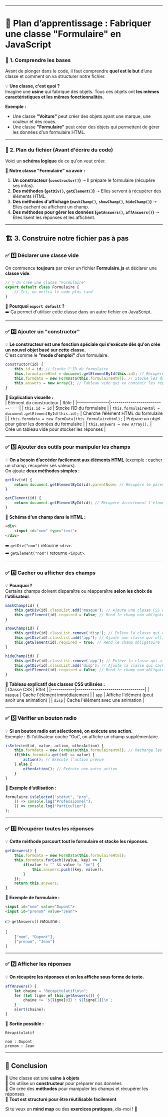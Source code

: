 

---

# 🚀 **Plan d’apprentissage : Fabriquer une classe "Formulaire" en JavaScript**

### 📌 **1. Comprendre les bases**
Avant de plonger dans le code, il faut comprendre **quel est le but** d’une classe et comment on va structurer notre fichier.

💡 **Une classe, c'est quoi ?**  
Imagine une **usine** qui fabrique des objets. Tous ces objets ont **les mêmes caractéristiques et les mêmes fonctionnalités**.  

**Exemple :**  
- Une classe **"Voiture"** peut créer des objets ayant une marque, une couleur et des roues.  
- Une classe **"Formulaire"** peut créer des objets qui permettent de gérer les données d'un formulaire HTML.  

---

### 📌 **2. Plan du fichier (Avant d'écrire du code)**
Voici un **schéma logique** de ce qu'on veut créer.

📍 **Notre classe "Formulaire" va avoir :**  
1. **Un constructeur (`constructor()`)** ➝ Il prépare le formulaire (récupère ses infos).  
2. **Des méthodes (`getDiv()`, `getElement()`)** ➝ Elles servent à récupérer des éléments HTML.  
3. **Des méthodes d'affichage (`maskChamp()`, `showChamp()`, `hideChamp()`)** ➝ Elles cachent ou affichent un champ.  
4. **Des méthodes pour gérer les données (`getAnswers()`, `affAnswers()`)** ➝ Elles lisent les réponses et les affichent.  

---

## 🏗️ **3. Construire notre fichier pas à pas**

### ✅ **1️⃣ Déclarer une classe vide**
On commence **toujours** par créer un fichier **Formulaire.js** et déclarer une **classe vide**.

```js
// 📌 On crée une classe "Formulaire"
export default class Formulaire {
    // Ici, on mettra le code plus tard
}
```

📍 **Pourquoi `export default` ?**  
➡️ Ça permet d'utiliser cette classe dans un autre fichier en JavaScript.

---

### ✅ **2️⃣ Ajouter un "constructor"**
💡 **Le constructeur est une fonction spéciale qui s'exécute dès qu'on crée un nouvel objet basé sur cette classe.**  
C'est comme le **"mode d'emploi"** d’un formulaire.

```js
constructor(id) {
    this.id = id; // Stocke l'ID du formulaire
    this.formulaireHtml = document.getElementById(this.id); // Récupère l'élément HTML du formulaire
    this.formdata = new FormData(this.formulaireHtml); // Stocke les données du formulaire
    this.answers = new Array(); // Tableau vide qui va contenir les réponses
}
```

📌 **Explication visuelle :**  
| Élément du constructeur | Rôle |
|----------------|--------------------------------|
| `this.id = id` | Stocke l’ID du formulaire |
| `this.formulaireHtml = document.getElementById(this.id);` | Cherche l’élément HTML du formulaire |
| `this.formdata = new FormData(this.formulaireHtml);` | Prépare un objet pour gérer les données du formulaire |
| `this.answers = new Array();` | Crée un tableau vide pour stocker les réponses |

---

### ✅ **3️⃣ Ajouter des outils pour manipuler les champs**
💡 **On a besoin d’accéder facilement aux éléments HTML** (exemple : cacher un champ, récupérer ses valeurs).  
On ajoute **deux méthodes simples** :

```js
getDiv(id) {
    return document.getElementById(id).parentNode; // Récupère le parent (souvent un <div>)
}

getElement(id) {
    return document.getElementById(id); // Récupère directement l'élément HTML
}
```

📌 **Schéma d'un champ dans le HTML :**
```html
<div>
    <input id="nom" type="text">
</div>
```
➡️ `getDiv("nom")` retourne `<div>`.  
➡️ `getElement("nom")` retourne `<input>`.

---

### ✅ **4️⃣ Cacher ou afficher des champs**
💡 **Pourquoi ?**  
Certains champs doivent disparaître ou réapparaître **selon les choix de l’utilisateur**.  

```js
maskChamp(id) {
    this.getDiv(id).classList.add('masque'); // Ajoute une classe CSS qui cache l’élément
    this.getElement(id).required = false; // Rend le champ non obligatoire
}

showChamp(id) {
    this.getDiv(id).classList.remove('disp'); // Enlève la classe qui cache
    this.getDiv(id).classList.add('app'); // Ajoute une classe qui affiche
    this.getElement(id).required = true; // Rend le champ obligatoire
}

hideChamp(id) {
    this.getDiv(id).classList.remove('app'); // Enlève la classe qui affiche
    this.getDiv(id).classList.add('disp'); // Ajoute la classe qui cache
    this.getElement(id).required = false; // Rend le champ non obligatoire
}
```

📌 **Tableau explicatif des classes CSS utilisées :**  
| Classe CSS | Effet |
|------------|----------------------------------|
| `masque` | Cache l'élément immédiatement |
| `app` | Affiche l'élément (peut avoir une animation) |
| `disp` | Cache l'élément avec une animation |

---

### ✅ **5️⃣ Vérifier un bouton radio**
💡 **Si un bouton radio est sélectionné, on exécute une action.**  
Exemple : Si l’utilisateur coche "Oui", on affiche un champ supplémentaire.

```js
isSelected(id, value, action, otherAction) {
    this.formdata = new FormData(this.formulaireHtml); // Recharge les données
    if(this.formdata.get(id) == value) {
        action(); // Exécute l’action prévue
    } else {
        otherAction(); // Exécute une autre action
    }
}
```

📌 **Exemple d’utilisation :**
```js
formulaire.isSelected("statut", "pro", 
    () => console.log("Professionnel"), 
    () => console.log("Particulier")
);
```

---

### ✅ **6️⃣ Récupérer toutes les réponses**
💡 **Cette méthode parcourt tout le formulaire et stocke les réponses.**

```js
getAnswers() {
    this.formdata = new FormData(this.formulaireHtml);
    this.formdata.forEach((value, key) => {
        if(value != "" && value != "on") {
            this.answers.push([key, value]);
        }
    });
    return this.answers;
}
```

📌 **Exemple de formulaire :**
```html
<input id="nom" value="Dupont">
<input id="prenom" value="Jean">
```
👉 `getAnswers()` retourne :
```js
[
    ["nom", "Dupont"],
    ["prenom", "Jean"]
]
```

---

### ✅ **7️⃣ Afficher les réponses**
💡 **On récupère les réponses et on les affiche sous forme de texte.**

```js
affAnswers() {
    let chaine = "Récapitulatif\n\n";
    for (let ligne of this.getAnswers()) {
        chaine += `${ligne[0]} : ${ligne[1]}\n`;
    }
    alert(chaine);
}
```

📌 **Sortie possible :**
```
Récapitulatif

nom : Dupont
prenom : Jean
```

---

## 🎯 **Conclusion**
🔹 Une classe est une **usine à objets**  
🔹 On utilise un **constructeur** pour préparer nos données  
🔹 On crée des **méthodes** pour manipuler les champs et récupérer les réponses  
🔹 **Tout est structuré pour être réutilisable facilement**  

Si tu veux un **mind map** ou des **exercices pratiques**, dis-moi ! 🚀